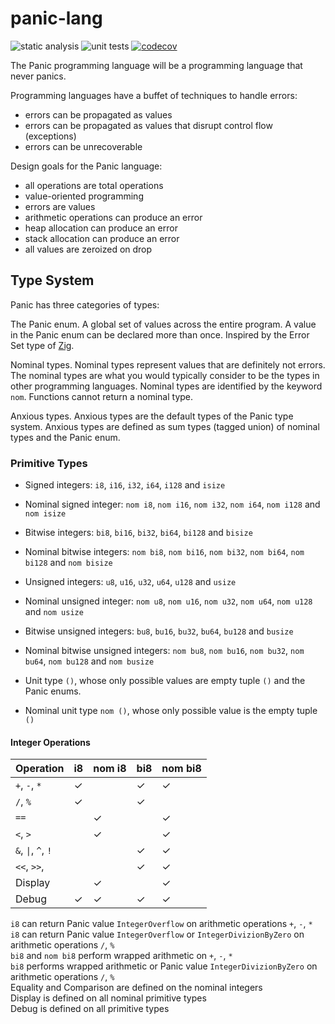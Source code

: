 # panic-lang

![static analysis](https://github.com/mspiegel/panic-lang/actions/workflows/static-analysis.yaml/badge.svg) ![unit tests](https://github.com/mspiegel/panic-lang/actions/workflows/unit-tests.yaml/badge.svg) [![codecov](https://codecov.io/gh/mspiegel/panic-lang/graph/badge.svg?token=7H2EY41PIE)](https://codecov.io/gh/mspiegel/panic-lang)

The Panic programming language will be a programming language that never panics.

Programming languages have a buffet of techniques to handle errors:

- errors can be propagated as values
- errors can be propagated as values that disrupt control flow (exceptions)
- errors can be unrecoverable

Design goals for the Panic language:

- all operations are total operations
- value-oriented programming
- errors are values
- arithmetic operations can produce an error
- heap allocation can produce an error
- stack allocation can produce an error
- all values are zeroized on drop

## Type System

Panic has three categories of types:

The Panic enum. A global set of values across the entire program. A value in the Panic enum can be declared more than once. Inspired by the Error Set type of [Zig](https://ziglang.org).

Nominal types. Nominal types represent values that are definitely not errors. The nominal types are what you would typically consider to be the types in other programming languages. Nominal types are identified by the keyword `nom`. Functions cannot return a nominal type.

Anxious types. Anxious types are the default types of the Panic type system. Anxious types are defined as sum types (tagged union) of nominal types and the Panic enum. 

### Primitive Types

- Signed integers: `i8`, `i16`, `i32`, `i64`, `i128` and `isize`
- Nominal signed integer: `nom i8`, `nom i16`, `nom i32`, `nom i64`, `nom i128` and `nom isize`
- Bitwise integers: `bi8`, `bi16`, `bi32`, `bi64`, `bi128` and `bisize`
- Nominal bitwise integers: `nom bi8`, `nom bi16`, `nom bi32`, `nom bi64`, `nom bi128` and `nom bisize`

- Unsigned integers: `u8`, `u16`, `u32`, `u64`, `u128` and `usize`
- Nominal unsigned integer: `nom u8`, `nom u16`, `nom u32`, `nom u64`, `nom u128` and `nom usize`
- Bitwise unsigned integers: `bu8`, `bu16`, `bu32`, `bu64`, `bu128` and `busize`
- Nominal bitwise unsigned integers: `nom bu8`, `nom bu16`, `nom bu32`, `nom bu64`, `nom bu128` and `nom busize`

- Unit type `()`, whose only possible values are empty tuple `()` and the Panic enums.
- Nominal unit type `nom ()`, whose only possible value is the empty tuple `()`

#### Integer Operations

| Operation           | i8  | nom i8 | bi8 | nom bi8 |
| ------------------- | --- | ------- | -- | ------- |
| `+`, `-`, `*`       | ✓  |          | ✓  | ✓      |
| `/`, `%`            | ✓  |          | ✓  |        |
| `==`                |    | ✓        |    | ✓      |
| `<`, `>`            |    | ✓        |    | ✓      |
| `&`, `\|`, `^`, `!` |    |          | ✓  | ✓      |
| `<<`, `>>`,         |    |          | ✓  | ✓      |
| Display             |    | ✓        |    | ✓      |
| Debug               | ✓  | ✓        | ✓ | ✓      |

`i8` can return Panic value `IntegerOverflow` on arithmetic operations `+`, `-`, `*`  
`i8` can return Panic value `IntegerOverflow` or `IntegerDivizionByZero` on arithmetic operations `/`, `%`  
`bi8` and `nom bi8` perform wrapped arithmetic on `+`, `-`, `*`  
`bi8` performs wrapped arithmetic or Panic value `IntegerDivizionByZero` on arithmetic operations `/`, `%`  
Equality and Comparison are defined on the nominal integers  
Display is defined on all nominal primitive types  
Debug is defined on all primitive types  